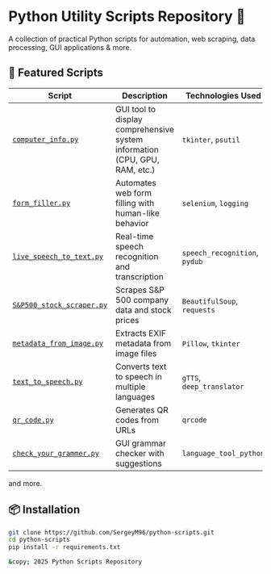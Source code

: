 # Python Utility Scripts Repository 🐍

A collection of practical Python scripts for automation, web scraping, data processing, GUI applications & more.

## 🚀 Featured Scripts

| Script                                                | Description                                                                    |  Technologies Used |
|--------|-------------|------------------|
| [`computer_info.py`](https://github.com/SergeyM96/Python-Scripts/tree/main/Computer%20Info)                | GUI tool to display comprehensive system information (CPU, GPU, RAM, etc.)     | `tkinter`, `psutil` |
| [`form_filler.py`](https://github.com/SergeyM96/Python-Scripts/tree/main/Form%20filling%20automated)                    | Automates web form filling with human-like behavior                            | `selenium`, `logging` |
| [`live_speech_to_text.py`](https://github.com/SergeyM96/Python-Scripts/tree/main/Speech%20record%20or%20WAV-MP3%20convert%20to%20text)    | Real-time speech recognition and transcription                                 | `speech_recognition`, `pydub` |
| [`S&P500_stock_scraper.py`](https://github.com/SergeyM96/Python-Scripts/tree/main/S%26P500%20Stock%20scraper)  | Scrapes S&P 500 company data and stock prices                                  | `BeautifulSoup`, `requests` |
| [`metadata_from_image.py`](https://github.com/SergeyM96/Python-Scripts/tree/main)    | Extracts EXIF metadata from image files                                        | `Pillow`, `tkinter` |
| [`text_to_speech.py`](https://github.com/SergeyM96/Python-Scripts/tree/main/Text%20conver%20to%20real%20voice%20mp3)              | Converts text to speech in multiple languages                                  | `gTTS`, `deep_translator` |
| [`qr_code.py`](https://github.com/SergeyM96/Python-Scripts/tree/main/QR%20code%20creator%20for%20URL)                            | Generates QR codes from URLs                                                   | `qrcode` |
| [`check_your_grammer.py`](https://github.com/SergeyM96/Python-Scripts/tree/main)      | GUI grammar checker with suggestions                                           | `language_tool_python` |

and more.

## 📦 Installation
```bash
git clone https://github.com/SergeyM96/python-scripts.git
cd python-scripts
pip install -r requirements.txt

&copy; 2025 Python Scripts Repository

